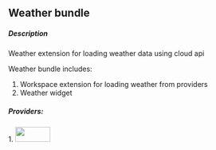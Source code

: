 ## Weather bundle

##### Description
Weather extension for loading weather data using cloud api

Weather bundle includes:
 1. Workspace extension for loading weather from providers
 2. Weather widget
 
##### Providers:
<p>
  1. <a href="https://openweathermap.org" title="openweathermap.org">
    <img src="https://openweathermap.org/themes/openweathermap/assets/img/logo_white_cropped.png" width="70px" height="30px">
  </a>
</p>
